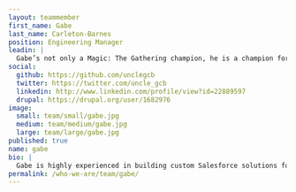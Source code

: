 ```yaml
---
layout: teammember
first_name: Gabe
last_name: Carleton-Barnes
position: Engineering Manager
leadin: |
  Gabe’s not only a Magic: The Gathering champion, he is a champion for our Salesforce integration tools and other open source contributions. His experience in streamlining processes for nonprofits drew him to ThinkShout, where he could apply his skills and do some good for the world at the same time.
social:
  github: https://github.com/unclegcb
  twitter: https://twitter.com/uncle_gcb
  linkedin: http://www.linkedin.com/profile/view?id=22889597
  drupal: https://drupal.org/user/1682976
image:
  small: team/small/gabe.jpg
  medium: team/medium/gabe.jpg
  large: team/large/gabe.jpg
published: true
name: gabe
bio: |
  Gabe is highly experienced in building custom Salesforce solutions for constituent management and fundraising. Before joining ThinkShout, Gabe worked in the nonprofit world at Ecotrust, the Wild Salmon Center, and Immigration Equality. He holds a BA in Computer Science and Theatre from Oberlin College. Gabe really does spend his free time playing Magic: The Gathering in a variety of time zones.
permalink: /who-we-are/team/gabe/
---
```

